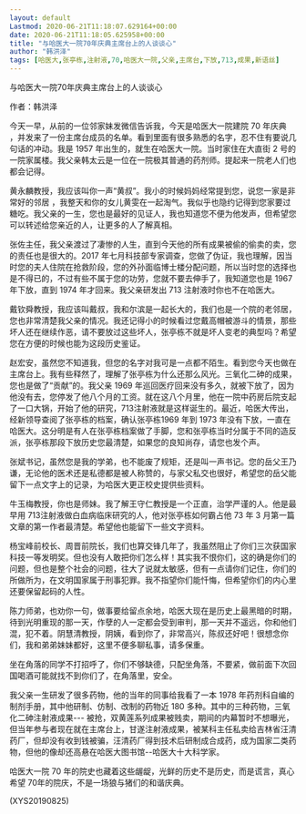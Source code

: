 ```yaml
---
layout: default
Lastmod: 2020-06-21T11:18:07.629164+00:00
date: 2020-06-21T11:18:05.625958+00:00
title: "与哈医大一院70年庆典主席台上的人谈谈心"
author: "韩洪泽"
tags: [哈医大,张亭栋,注射液,70,哈医大一院,父亲,主席台,下放,713,成果,新语丝]
---
```


与哈医大一院70年庆典主席台上的人谈谈心

作者：韩洪泽

今天一早，从前的一位邻家妹发微信告诉我，今天是哈医大一院建院 70 年庆典 ，并发来了一份主席台成员的名单。看到里面有很多熟悉的名字，忍不住有要说几句话的冲动。我是 1957 年出生的，就生在哈医大一院。当时家住在大直街 2 号的一院家属楼。我父亲韩太云是一位在一院极其普通的药剂师。提起来一院老人们也都会记得。

黄永麟教授，我应该叫你一声“黄叔”。我小的时候妈妈经常提到您，说您一家是非常好的邻居 ，我整天和你的女儿黄雯在一起淘气。我似乎也隐约记得到您家要过糖吃。我父亲的一生，您也是最好的见证人，我也知道您不便为他发声，但希望您可以转述给您亲近的人，让更多的人了解真相。

张佐主任，我父亲渡过了凄惨的人生，直到今天他的所有成果被偷的偷卖的卖，您的责任也是很大的。2017 年七月科技部专家调查，您做了伪证，我也理解，因当时您的夫人住院在抢救阶段，您的外孙面临博士楼分配问题，所以当时您的选择也是不得已的，不过有些不属于您的功劳，您就不要去伸手了，我知道您也是 1967 年下放，直到 1974 年才回来。我父亲研发出 713 注射液时你也不在哈医大。

戴钦舜教授，我应该叫戴叔，我和尔滨是一起长大的，我们也是一个院的老邻居，您也非常清楚我父亲的情况。我还记得小的时候看过您戴高帽被游斗的情景，那些坏人还在继续作恶，请不要放过这些坏人，张亭栋不就是坏人变老的典型吗？希望您在方便的时候也能为这段历史鉴证。

赵宏安，虽然您不知道我，但您的名字对我可是一点都不陌生。看到您今天也做在主席台上。我有些释然了，理解了张亭栋为什么还那么风光。三氧化二砷的成果，您也是做了“贡献”的。我父亲 1969 年巡回医疗回来没有多久，就被下放了，因为他没有去，您停发了他八个月的工资。就在这八个月里，他在一院中药房后院支起了一口大锅，开始了他的研究，713注射液就是这样诞生的。最近，哈医大传出，经新领导查阅了张亭栋的档案，确认张亭栋1969 年到 1973 年没有下放，一直在哈医大。这分明是有人在张亭栋档案做了手脚，您和张亭栋当时分属于不同的造反派，张亭栋那段下放历史您最清楚，如果您的良知尚存，请您也发个声。

张斌书记，虽然您是我的学弟，也不能废了规矩，还是叫一声书记。您的岳父王乃谦，无论他的医术还是私德都是被人称赞的，与家父私交也很好，希望您的岳父能留下一点文字上的记录，为哈医大更正校史提供些资料。

牛玉梅教授，你也是师妹。我了解王守仁教授是一个正直，治学严谨的人。他是最早用 713注射液做白血病临床研究的人，他对张亭栋如何霸占他 73 年 3 月第一篇文章的第一作者最清楚。希望他也能留下一些文字资料。

杨宝峰前校长、周晋前院长，我们也算交锋几年了，我虽然阻止了你们三次获国家科技一等发明奖。但也没有人敢把你们怎么样！其实我不恨你们，这的确是你们的问题，但也是整个社会的问题，往大了说就太敏感，但有一点请你们记住，你们的所做所为，在文明国家属于刑事犯罪。我不指望你们能忏悔，但希望你们的内心里还要保留起码的人性。

陈力师弟，也劝你一句，做事要给留点余地，哈医大现在是历史上最黑暗的时期，待到光明重现的那一天，作孽的人一定都会受到审判，那一天并不遥远，你和他们混，犯不着。阴慧清教授，阴姨，看到你了，非常高兴，陈叔还好吧！很想念你们，我和弟弟妹妹都好，这里不便多聊私事，请多保重。

坐在角落的同学不打招呼了，你们不够缺德，只配坐角落，不要紧，做前面下次回国喝酒可能就找不到你们了，在角落里，安全。

我父亲一生研发了很多药物，他的当年的同事给我看了一本 1978 年药剂科自编的制剂手册，其中他研制、仿制、改制的药物近 180 多种。其中的三种药物，三氧化二砷注射液成果--- 被抢，双黄莲系列成果被贱卖，期间的内幕暂时不想曝光，但当年参与者现在就在主席台上，甘遂注射液成果，被某科主任私卖给吉林省汪清药厂，但却没有收到钱被骗，汪清药厂得到技术后研制成合成药，成为国家二类药物，但他的像却还高悬在哈医大图书馆--哈医大十大科学家。

哈医大一院 70 年的院史也藏着这些龌龊，光鲜的历史不是历史，而是谎言，真心希望 70年的院庆，不是一场狼与猪们的和谐庆典。

(XYS20190825)

